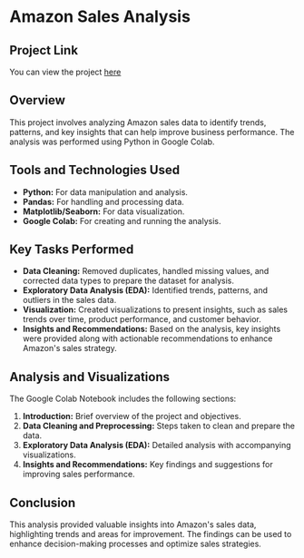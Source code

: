 # Amazon Sales Analysis

## Project Link
You can view the project [here](https://github.com/NabeelGhalib/nabeelghalib.github.io/blob/main/amazon_sales_analysis/Amazon_Sales_Analysis.pdf)

## Overview
This project involves analyzing Amazon sales data to identify trends, patterns, and key insights that can help improve business performance. The analysis was performed using Python in Google Colab.

## Tools and Technologies Used
- **Python:** For data manipulation and analysis.
- **Pandas:** For handling and processing data.
- **Matplotlib/Seaborn:** For data visualization.
- **Google Colab:** For creating and running the analysis.

## Key Tasks Performed
- **Data Cleaning:** Removed duplicates, handled missing values, and corrected data types to prepare the dataset for analysis.
- **Exploratory Data Analysis (EDA):** Identified trends, patterns, and outliers in the sales data.
- **Visualization:** Created visualizations to present insights, such as sales trends over time, product performance, and customer behavior.
- **Insights and Recommendations:** Based on the analysis, key insights were provided along with actionable recommendations to enhance Amazon's sales strategy.

## Analysis and Visualizations
The Google Colab Notebook includes the following sections:
1. **Introduction:** Brief overview of the project and objectives.
2. **Data Cleaning and Preprocessing:** Steps taken to clean and prepare the data.
3. **Exploratory Data Analysis (EDA):** Detailed analysis with accompanying visualizations.
4. **Insights and Recommendations:** Key findings and suggestions for improving sales performance.

## Conclusion
This analysis provided valuable insights into Amazon's sales data, highlighting trends and areas for improvement. The findings can be used to enhance decision-making processes and optimize sales strategies.



